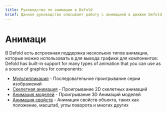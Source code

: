 ```yaml
---
title: Руководство по анимации в Defold
brief: Данное руководство описывает работу с анимацией в движке Defold
---
```


# Анимаци

В Defold есть встроенная поддержка нескольких типов анимации, которые можно использовать в для вывода графики для компонентов:
Defold has built-in support for many types of animation that you can use as a source of graphics for components:

* [Мультипликация](/manuals/flipbook-animation) - Последовательное проигрывание серии изображений
* [Скелетная анимация](/manuals/spine) - Проигрывание 2D скелетных анимаций
* [Анимация моделей](/manuals/model-animation) - Проигрывание 3D Анимаций моделей
* [Анимация свойств](/manuals/property-animation) - Анимация свойств объекта, таких как положение, масштаб, углы поворота и многих других
